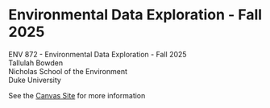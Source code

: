 # Environmental Data Exploration - Fall 2025
ENV 872 - Environmental Data Exploration - Fall 2025  
Tallulah Bowden  
Nicholas School of the Environment  
Duke University  

See the [Canvas Site](https://canvas.duke.edu/courses/62351) for more information
